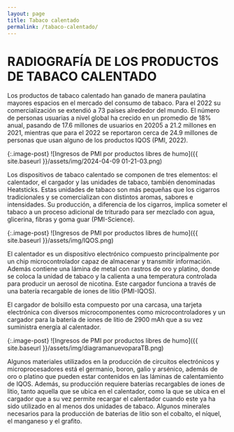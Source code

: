 ```yaml
---
layout: page
title: Tabaco calentado
permalink: /tabaco-calentado/
---
```

# RADIOGRAFÍA DE LOS PRODUCTOS DE TABACO CALENTADO

Los productos de tabaco calentado han ganado de manera paulatina mayores espacios en el mercado del consumo de tabaco. Para el 2022 su comercialización se extendió a 73 países alrededor del mundo. El número de personas usuarias a nivel global ha crecido en un promedio de 18% anual, pasando de 17.6 millones de usuarios en 20205 a 21.2 millones en 2021, mientras que para el 2022 se reportaron cerca de 24.9 millones de personas que usan alguno de los productos IQOS (PMI, 2022).

{:.image-post}
![Ingresos de PMI por productos libres de humo]({{ site.baseurl }}/assets/img/2024-04-09 01-21-03.png)

Los dispositivos de tabaco calentado se componen de tres elementos: el calentador, el cargador y las unidades de tabaco, también denominadas Heatsticks. Estas unidades de tabaco son más pequeñas que
los cigarros tradicionales y se comercializan con distintos aromas, sabores e intensidades. Su producción, a diferencia de los cigarros, implica someter el tabaco a un proceso adicional de triturado para ser mezclado con agua, glicerina, fibras y goma guar (PMI-Science).

{:.image-post}
![Ingresos de PMI por productos libres de humo]({{ site.baseurl }}/assets/img/IQOS.png)

El calentador es un dispositivo electrónico compuesto principalmente por un chip microcontrolador capaz de almacenar y transmitir información. Además contiene una lámina de metal con rastros de oro y platino, donde se coloca la unidad de tabaco y la calienta a una temperatura controlada para producir un aerosol de nicotina. Este cargador funciona a través de una batería recargable de iones de litio (PMI-IQOS).

El cargador de bolsillo esta compuesto por una carcasa, una tarjeta electrónica con diversos microcomponentes como microcontroladores y un cargador para la batería de iones de litio de 2900 mAh que a su vez suministra energía al calentador.

{:.image-post}
![Ingresos de PMI por productos libres de humo]({{ site.baseurl }}/assets/img/diagramanuevoparaTB.png)

Algunos materiales utilizados en la producción de circuitos electrónicos y microprocesadores está el germanio, boron, galio y arsénico, además de oro o platino que pueden estar contenidos en las láminas de calentamiento de IQOS. Además, su producción requiere baterías recargables de iones de litio, tanto aquella que se ubica en el calentador, como la que se ubica en el cargador que a su vez permite recargar el calentador cuando este ya ha sido utilizado en al menos dos unidades de tabaco. Algunos minerales necesarios para la producción de baterias de litio son el cobalto, el níquel, el manganeso y el grafito.
